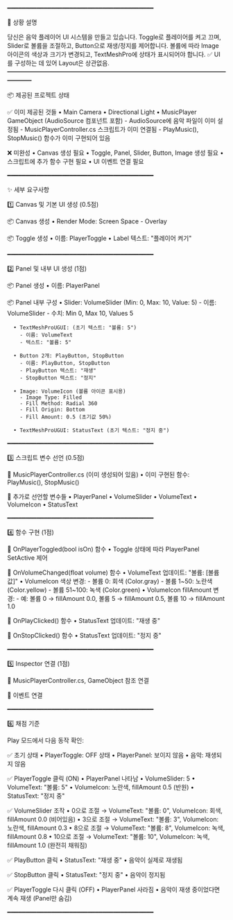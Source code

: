 ━━━━━━━━━━━━━━━━━━━━━━━━━━━━━━━━━━━━━━━━

📖 상황 설명

당신은 음악 플레이어 UI 시스템을 만들고 있습니다. Toggle로 플레이어를 켜고 끄며, Slider로 볼륨을 조절하고, Button으로 재생/정지를 제어합니다. 볼륨에 따라 Image 아이콘의 색상과 크기가 변경되고, TextMeshPro에 상태가 표시되어야 합니다.
✅ UI를 구성하는 데 있어 Layout은 상관없음.
━━━━━━━━━━━━━━━━━━━━━━━━━━━━━━━━━━━━━━━━

📦 제공된 프로젝트 상태

✅ 이미 제공된 것들
   • Main Camera
   • Directional Light
   • MusicPlayer GameObject (AudioSource 컴포넌트 포함)
     - AudioSource에 음악 파일이 이미 설정됨
     - MusicPlayerController.cs 스크립트가 이미 연결됨
     - PlayMusic(), StopMusic() 함수가 이미 구현되어 있음

❌ 미완성
   • Canvas 생성 필요
   • Toggle, Panel, Slider, Button, Image 생성 필요
   • 스크립트에 추가 함수 구현 필요
   • UI 이벤트 연결 필요

━━━━━━━━━━━━━━━━━━━━━━━━━━━━━━━━━━━━━━━━

✨ 세부 요구사항

1️⃣ Canvas 및 기본 UI 생성 (0.5점)

   📦 Canvas 생성
      • Render Mode: Screen Space - Overlay

   📦 Toggle 생성
      • 이름: PlayerToggle
      • Label 텍스트: "플레이어 켜기"

━━━━━━━━━━━━━━━━━━━━━━━━━━━━━━━━━━━━━━━━

2️⃣ Panel 및 내부 UI 생성 (1점)

   📦 Panel 생성
      • 이름: PlayerPanel

   📦 Panel 내부 구성
      • Slider: VolumeSlider (Min: 0, Max: 10, Value: 5)
        - 이름: VolumeSlider
        - 수치: Min 0, Max 10, Values 5
        
      • TextMeshProUGUI: (초기 텍스트: "볼륨: 5")
        - 이름: VolumeText
        - 텍스트: "볼륨: 5"

      • Button 2개: PlayButton, StopButton
        - 이름: PlayButton, StopButton
        - PlayButton 텍스트: "재생"
        - StopButton 텍스트: "정지"

      • Image: VolumeIcon (볼륨 아이콘 표시용)
        - Image Type: Filled
        - Fill Method: Radial 360
        - Fill Origin: Bottom
        - Fill Amount: 0.5 (초기값 50%)

      • TextMeshProUGUI: StatusText (초기 텍스트: "정지 중")

━━━━━━━━━━━━━━━━━━━━━━━━━━━━━━━━━━━━━━━━

3️⃣ 스크립트 변수 선언 (0.5점)

   📝 MusicPlayerController.cs (이미 생성되어 있음)
      • 이미 구현된 함수: PlayMusic(), StopMusic()

   📝 추가로 선언할 변수들
      • PlayerPanel
      • VolumeSlider
      • VolumeText
      • VolumeIcon
      • StatusText

━━━━━━━━━━━━━━━━━━━━━━━━━━━━━━━━━━━━━━━━

4️⃣ 함수 구현 (1점)

   🔧 OnPlayerToggled(bool isOn) 함수
      • Toggle 상태에 따라 PlayerPanel SetActive 제어

   🔧 OnVolumeChanged(float volume) 함수
      • VolumeText 업데이트: "볼륨: [볼륨 값]"
      • VolumeIcon 색상 변경:
        - 볼륨 0: 회색 (Color.gray)
        - 볼륨 1~50: 노란색 (Color.yellow)
        - 볼륨 51~100: 녹색 (Color.green)
      • VolumeIcon fillAmount 변경:
        - 예: 볼륨 0 → fillAmount 0.0, 볼륨 5 → fillAmount 0.5, 볼륨 10 → fillAmount 1.0

   🔧 OnPlayClicked() 함수
      • StatusText 업데이트: "재생 중"

   🔧 OnStopClicked() 함수
      • StatusText 업데이트: "정지 중"

━━━━━━━━━━━━━━━━━━━━━━━━━━━━━━━━━━━━━━━━

5️⃣ Inspector 연결 (1점)

   🔗 MusicPlayerController.cs, GameObject 참조 연결
   
   🔗 이벤트 연결

━━━━━━━━━━━━━━━━━━━━━━━━━━━━━━━━━━━━━━━━

6️⃣ 채점 기준

Play 모드에서 다음 동작 확인:

   ✅ 초기 상태
      • PlayerToggle: OFF 상태
      • PlayerPanel: 보이지 않음
      • 음악: 재생되지 않음

   ✅ PlayerToggle 클릭 (ON)
      • PlayerPanel 나타남
      • VolumeSlider: 5
      • VolumeText: "볼륨: 5"
      • VolumeIcon: 노란색, fillAmount 0.5 (반원)
      • StatusText: "정지 중"

   ✅ VolumeSlider 조작
      • 0으로 조절 → VolumeText: "볼륨: 0", VolumeIcon: 회색, fillAmount 0.0 (비어있음)
      • 3으로 조절 → VolumeText: "볼륨: 3", VolumeIcon: 노란색, fillAmount 0.3
      • 8으로 조절 → VolumeText: "볼륨: 8", VolumeIcon: 녹색, fillAmount 0.8
      • 10으로 조절 → VolumeText: "볼륨: 10", VolumeIcon: 녹색, fillAmount 1.0 (완전히 채워짐)

   ✅ PlayButton 클릭
      • StatusText: "재생 중"
      • 음악이 실제로 재생됨

   ✅ StopButton 클릭
      • StatusText: "정지 중"
      • 음악이 정지됨

   ✅ PlayerToggle 다시 클릭 (OFF)
      • PlayerPanel 사라짐
      • 음악이 재생 중이었다면 계속 재생 (Panel만 숨김)

━━━━━━━━━━━━━━━━━━━━━━━━━━━━━━━━━━━━━━━━
